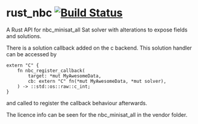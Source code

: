 # rust_nbc [![Build Status](https://travis-ci.com/gokberkkocak/rust_nbc.svg?branch=master)](https://travis-ci.com/gokberkkocak/rust_nbc)
A Rust API for nbc_minisat_all Sat solver with alterations to expose fields and solutions.

There is a solution callback added on the c backend. This solution handler can be accessed by

```
extern "C" {
    fn nbc_register_callback(
        target: *mut MyAwesomeData,
        cb: extern "C" fn(*mut MyAwesomeData, *mut solver),
    ) -> ::std::os::raw::c_int;
}
```
and called to register the callback behaviour afterwards.

The licence info can be seen for the nbc_minisat_all in the vendor folder.
